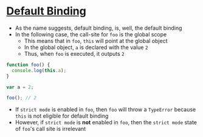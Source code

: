# [Default Binding](https://github.com/getify/You-Dont-Know-JS/blob/master/this%20%26%20object%20prototypes/ch2.md#default-binding)

* As the name suggests, default binding, is, well, the default binding
* In the following case, the call-site for `foo` is the global scope
  * This means that in `foo`, `this` will point at the global object
  * In the global object, `a` is declared with the value `2`
  * Thus, when `foo` is executed, it outputs `2`

```javascript
function foo() {
  console.log(this.a);
}

var a = 2;

foo(); // 2
```

* If `strict mode` is enabled in `foo`, then `foo` will throw a `TypeError` because `this` is not eligible for default binding
* However, if `strict mode` is **not** enabled in `foo`, then the `strict mode` state of `foo`'s call site is irrelevant
